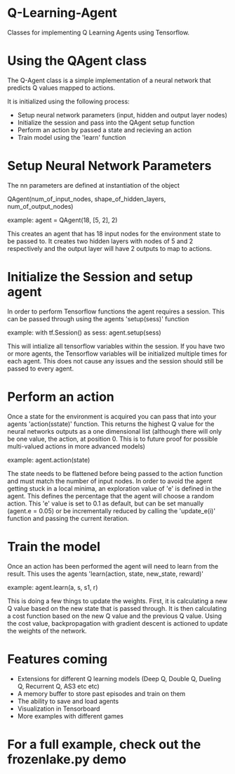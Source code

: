 # Q-Learning-Agent
Classes for implementing Q Learning Agents using Tensorflow.

# Using the QAgent class
The Q-Agent class is a simple implementation of a neural network that predicts Q values mapped to actions. 

It is initialized using the following process:
  - Setup neural network parameters (input, hidden and output layer nodes)
  - Initialize the session and pass into the QAgent setup function
  - Perform an action by passed a state and recieving an action
  - Train model using the 'learn' function
  
# Setup Neural Network Parameters
The nn parameters are defined at instantiation of the object

QAgent(num_of_input_nodes, shape_of_hidden_layers, num_of_output_nodes)

example:
agent = QAgent(18, [5, 2], 2)

This creates an agent that has 18 input nodes for the environment state to be passed to. It creates two hidden layers with nodes of 5 and 2 respectively and the output layer will have 2 outputs to map to actions.

# Initialize the Session and setup agent
In order to perform Tensorflow functions the agent requires a session. This can be passed through using the agents 'setup(sess)' function

example:
with tf.Session() as sess:
    agent.setup(sess)
    
This will intialize all tensorflow variables within the session. If you have two or more agents, the Tensorflow variables will be initialized multiple times for each agent. This does not cause any issues and the session should still be passed to every agent.

# Perform an action
Once a state for the environment is acquired you can pass that into your agents 'action(sstate)' function. This returns the highest Q value for the neural networks outputs as a one dimensional list (although there will only be one value, the action, at position 0. This is to future proof for possible multi-valued actions in more advanced models)

example:
agent.action(state)

The state needs to be flattened before being passed to the action function and must match the number of input nodes. In order to avoid the agent getting stuck in a local minima, an exploration value of 'e' is defined in the agent. This defines the percentage that the agent will choose a random action. This 'e' value is set to 0.1 as default, but can be set manually (agent.e = 0.05) or be incrementally reduced by calling the 'update_e(i)' function and passing the current iteration. 

# Train the model
Once an action has been performed the agent will need to learn from the result. This uses the agents 'learn(action, state, new_state, reward)'

example:
agent.learn(a, s, s1, r)

This is doing a few things to update the weights. First, it is calculating a new Q value based on the new state that is passed through. It is then calculating a cost function based on the new Q value and the previous Q value. Using the cost value, backpropagation with gradient descent is actioned to update the weights of the network.


# Features coming
  - Extensions for different Q learning models (Deep Q, Double Q, Dueling Q, Recurrent Q, AS3 etc etc)
  - A memory buffer to store past episodes and train on them
  - The ability to save and load agents
  - Visualization in Tensorboard
  - More examples with different games
  
# For a full example, check out the frozenlake.py demo

